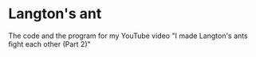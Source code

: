 # Langton's ant
The code and the program for my YouTube video "I made Langton's ants fight each other (Part 2)"
